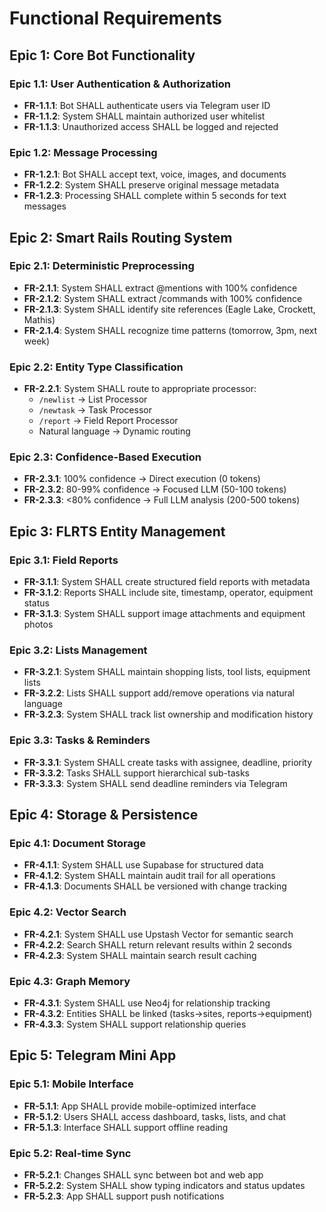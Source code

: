# Functional Requirements

## Epic 1: Core Bot Functionality

### Epic 1.1: User Authentication & Authorization
- **FR-1.1.1**: Bot SHALL authenticate users via Telegram user ID
- **FR-1.1.2**: System SHALL maintain authorized user whitelist
- **FR-1.1.3**: Unauthorized access SHALL be logged and rejected

### Epic 1.2: Message Processing
- **FR-1.2.1**: Bot SHALL accept text, voice, images, and documents
- **FR-1.2.2**: System SHALL preserve original message metadata
- **FR-1.2.3**: Processing SHALL complete within 5 seconds for text messages

## Epic 2: Smart Rails Routing System

### Epic 2.1: Deterministic Preprocessing
- **FR-2.1.1**: System SHALL extract @mentions with 100% confidence
- **FR-2.1.2**: System SHALL extract /commands with 100% confidence
- **FR-2.1.3**: System SHALL identify site references (Eagle Lake, Crockett, Mathis)
- **FR-2.1.4**: System SHALL recognize time patterns (tomorrow, 3pm, next week)

### Epic 2.2: Entity Type Classification
- **FR-2.2.1**: System SHALL route to appropriate processor:
  - `/newlist` → List Processor
  - `/newtask` → Task Processor
  - `/report` → Field Report Processor
  - Natural language → Dynamic routing

### Epic 2.3: Confidence-Based Execution
- **FR-2.3.1**: 100% confidence → Direct execution (0 tokens)
- **FR-2.3.2**: 80-99% confidence → Focused LLM (50-100 tokens)
- **FR-2.3.3**: <80% confidence → Full LLM analysis (200-500 tokens)

## Epic 3: FLRTS Entity Management

### Epic 3.1: Field Reports
- **FR-3.1.1**: System SHALL create structured field reports with metadata
- **FR-3.1.2**: Reports SHALL include site, timestamp, operator, equipment status
- **FR-3.1.3**: System SHALL support image attachments and equipment photos

### Epic 3.2: Lists Management
- **FR-3.2.1**: System SHALL maintain shopping lists, tool lists, equipment lists
- **FR-3.2.2**: Lists SHALL support add/remove operations via natural language
- **FR-3.2.3**: System SHALL track list ownership and modification history

### Epic 3.3: Tasks & Reminders
- **FR-3.3.1**: System SHALL create tasks with assignee, deadline, priority
- **FR-3.3.2**: Tasks SHALL support hierarchical sub-tasks
- **FR-3.3.3**: System SHALL send deadline reminders via Telegram

## Epic 4: Storage & Persistence

### Epic 4.1: Document Storage
- **FR-4.1.1**: System SHALL use Supabase for structured data
- **FR-4.1.2**: System SHALL maintain audit trail for all operations
- **FR-4.1.3**: Documents SHALL be versioned with change tracking

### Epic 4.2: Vector Search
- **FR-4.2.1**: System SHALL use Upstash Vector for semantic search
- **FR-4.2.2**: Search SHALL return relevant results within 2 seconds
- **FR-4.2.3**: System SHALL maintain search result caching

### Epic 4.3: Graph Memory
- **FR-4.3.1**: System SHALL use Neo4j for relationship tracking
- **FR-4.3.2**: Entities SHALL be linked (tasks→sites, reports→equipment)
- **FR-4.3.3**: System SHALL support relationship queries

## Epic 5: Telegram Mini App

### Epic 5.1: Mobile Interface
- **FR-5.1.1**: App SHALL provide mobile-optimized interface
- **FR-5.1.2**: Users SHALL access dashboard, tasks, lists, and chat
- **FR-5.1.3**: Interface SHALL support offline reading

### Epic 5.2: Real-time Sync
- **FR-5.2.1**: Changes SHALL sync between bot and web app
- **FR-5.2.2**: System SHALL show typing indicators and status updates
- **FR-5.2.3**: App SHALL support push notifications
